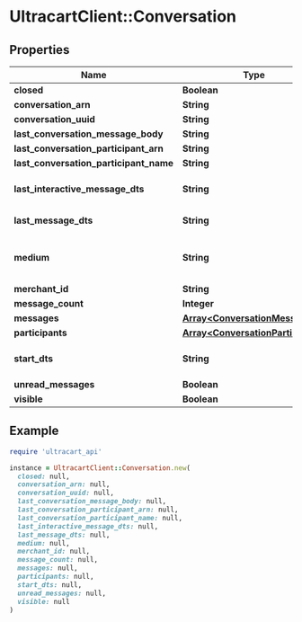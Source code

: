 # UltracartClient::Conversation

## Properties

| Name | Type | Description | Notes |
| ---- | ---- | ----------- | ----- |
| **closed** | **Boolean** |  | [optional] |
| **conversation_arn** | **String** |  | [optional] |
| **conversation_uuid** | **String** |  | [optional] |
| **last_conversation_message_body** | **String** |  | [optional] |
| **last_conversation_participant_arn** | **String** |  | [optional] |
| **last_conversation_participant_name** | **String** |  | [optional] |
| **last_interactive_message_dts** | **String** | Last interactive message date/time | [optional] |
| **last_message_dts** | **String** | Last message date/time | [optional] |
| **medium** | **String** | The communication medium of the customer. | [optional] |
| **merchant_id** | **String** |  | [optional] |
| **message_count** | **Integer** |  | [optional] |
| **messages** | [**Array&lt;ConversationMessage&gt;**](ConversationMessage.md) |  | [optional] |
| **participants** | [**Array&lt;ConversationParticipant&gt;**](ConversationParticipant.md) |  | [optional] |
| **start_dts** | **String** | Start of the conversation date/time | [optional] |
| **unread_messages** | **Boolean** |  | [optional] |
| **visible** | **Boolean** |  | [optional] |

## Example

```ruby
require 'ultracart_api'

instance = UltracartClient::Conversation.new(
  closed: null,
  conversation_arn: null,
  conversation_uuid: null,
  last_conversation_message_body: null,
  last_conversation_participant_arn: null,
  last_conversation_participant_name: null,
  last_interactive_message_dts: null,
  last_message_dts: null,
  medium: null,
  merchant_id: null,
  message_count: null,
  messages: null,
  participants: null,
  start_dts: null,
  unread_messages: null,
  visible: null
)
```

